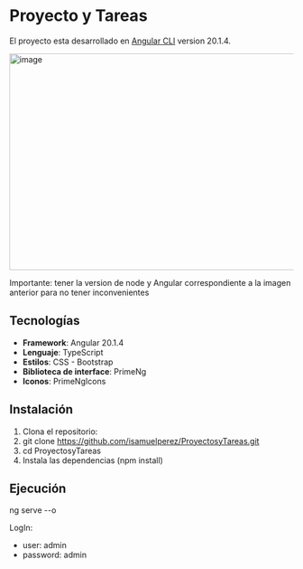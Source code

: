 # Proyecto y Tareas

El proyecto esta desarrollado en [Angular CLI](https://github.com/angular/angular-cli) version 20.1.4.

<img width="835" height="383" alt="image" src="https://github.com/user-attachments/assets/c8213421-79b6-4d7c-8ff9-f47e3f6ddc19" />

Importante: tener la version de node y Angular correspondiente a la imagen anterior para no tener inconvenientes

##  Tecnologías

- **Framework**: Angular 20.1.4  
- **Lenguaje**: TypeScript  
- **Estilos**: CSS - Bootstrap  
- **Biblioteca de interface**: PrimeNg
- **Iconos**: PrimeNgIcons

## Instalación
1. Clona el repositorio:
2. git clone https://github.com/isamuelperez/ProyectosyTareas.git
3. cd ProyectosyTareas
4. Instala las dependencias (npm install)

## Ejecución
ng serve --o

LogIn:
- user: admin
- password: admin
